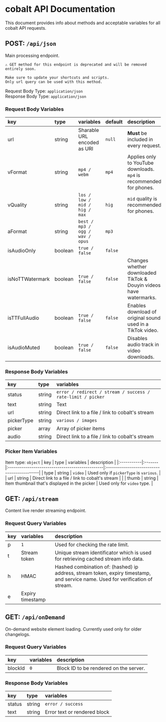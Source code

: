 # cobalt API Documentation
This document provides info about methods and acceptable variables for all cobalt API requests.<br>
## POST: ``/api/json``
Main processing endpoint.<br>
```
⚠️ GET method for this endpoint is deprecated and will be removed entirely soon.

Make sure to update your shortcuts and scripts.
Only url query can be used with this method.
```
Request Body Type: ``application/json``<br>
Response Body Type: ``application/json``

### Request Body Variables
| key             | type    | variables                         | default    | description                                                           |
|:----------------|:--------|:----------------------------------|:-----------|:----------------------------------------------------------------------|
| url             | string  | Sharable URL encoded as URI       | ``null``   | **Must** be included in every request.                                |
| vFormat         | string  | ``mp4 / webm``                    | ``mp4``    | Applies only to YouTube downloads. ``mp4`` is recommended for phones. |
| vQuality        | string  | ``los / low / mid / hig / max``   | ``hig``    | ``mid`` quality is recommended for phones.                            |
| aFormat         | string  | ``best / mp3 / ogg / wav / opus`` | ``mp3``    |                                                                       |
| isAudioOnly     | boolean | ``true / false``                  | ``false``  |                                                                       |
| isNoTTWatermark | boolean | ``true / false``                  | ``false``  | Changes whether downloaded TikTok & Douyin videos have watermarks.    |
| isTTFullAudio   | boolean | ``true / false``                  | ``false``  | Enables download of original sound used in a TikTok video.            |
| isAudioMuted    | boolean | ``true / false``                  | ``false``  | Disables audio track in video downloads.                              |

### Response Body Variables
| key        | type   | variables                                                     |
|:-----------|:-------|:--------------------------------------------------------------|
| status     | string | ``error / redirect / stream / success / rate-limit / picker`` |
| text       | string | Text                                                          |
| url        | string | Direct link to a file / link to cobalt's stream               |
| pickerType | string | ``various / images``                                          |
| picker     | array  | Array of picker items                                         |
| audio      | string | Direct link to a file / link to cobalt's stream               |

### Picker Item Variables
Item type: ``object``
| key        | type   | variables                                       | description                                 |
|:-----------|:-------|:------------------------------------------------|:--------------------------------------------|
| type       | string | ``video``                                       | Used only if ``pickerType`` is ``various``. |
| url        | string | Direct link to a file / link to cobalt's stream |                                             |
| thumb      | string | Item thumbnail that's displayed in the picker   | Used only for ``video`` type.               |

## GET: ``/api/stream``
Content live render streaming endpoint.<br>

### Request Query Variables
| key | variables        | description                                                                                                                    |
|:----|:-----------------|:-------------------------------------------------------------------------------------------------------------------------------|
| p   | ``1``            | Used for checking the rate limit.                                                                                              |
| t   | Stream token     | Unique stream identificator which is used for retrieving cached stream info data.                                              |
| h   | HMAC             | Hashed combination of: (hashed) ip address, stream token, expiry timestamp, and service name. Used for verification of stream. |
| e   | Expiry timestamp |                                                                                                                                |

## GET: ``/api/onDemand``
On-demand website element loading. Currently used only for older changelogs.<br>

### Request Query Variables
| key     | variables | description                            |
|:--------|:----------|:---------------------------------------|
| blockId | ``0``     | Block ID to be rendered on the server. |

### Response Body Variables
| key        | type   | variables                    |
|:-----------|:-------|:-----------------------------|
| status     | string | ``error / success``          |
| text       | string | Error text or rendered block |